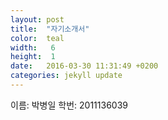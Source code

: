 ```yaml
---
layout: post
title:  "자기소개서"
color:  teal
width:   6 
height:  1
date:   2016-03-30 11:31:49 +0200
categories: jekyll update
---
```

이름: 박병일
학번: 2011136039


[jekyll-docs]: http://jekyllrb.com/docs/home
[jekyll-gh]:   https://github.com/jekyll/jekyll
[jekyll-talk]: https://talk.jekyllrb.com/
